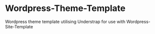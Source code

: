 # Wordpress-Theme-Template
Wordpress theme template utilising Understrap for use with Wordpress-Site-Template
